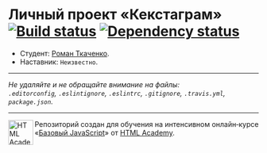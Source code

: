 # Личный проект «Кекстаграм» [![Build status][travis-image]][travis-url] [![Dependency status][dependency-image]][dependency-url]

* Студент: [Роман Ткаченко](https://up.htmlacademy.ru/javascript/5/user/197571).
* Наставник: `Неизвестно`.

---

_Не удаляйте и не обращайте внимание на файлы:_<br>
_`.editorconfig`, `.eslintignore`, `.eslintrc`, `.gitignore`, `.travis.yml`, `package.json`._

---

<a href="https://htmlacademy.ru/intensive/javascript"><img align="left" width="50" height="50" title="HTML Academy" src="https://up.htmlacademy.ru/static/img/intensive/javascript/logo-for-github.svg"></a>

Репозиторий создан для обучения на интенсивном онлайн‑курсе «[Базовый JavaScript](https://htmlacademy.ru/intensive/javascript)» от [HTML Academy](https://htmlacademy.ru).

[travis-image]: https://travis-ci.org/htmlacademy-javascript/197571-kekstagram.svg?branch=master
[travis-url]: https://travis-ci.org/htmlacademy-javascript/197571-kekstagram
[dependency-image]: https://david-dm.org/htmlacademy-javascript/197571-kekstagram.svg?style=flat-square
[dependency-url]: https://david-dm.org/htmlacademy-javascript/197571-kekstagram
